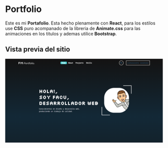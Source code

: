 # Portfolio
Este es mi **Portafolio**. Esta hecho plenamente con **React**,  para los estilos use **CSS** puro acompanado de la libreria de **Animate.css** para las animaciones en los titulos y ademas utilice **Bootstrap**.

## Vista previa del sitio
![image](./public/img/vistaprevia-sitio.PNG)